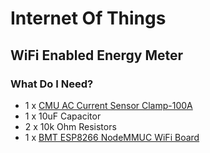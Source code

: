 # Internet Of Things

## WiFi Enabled Energy Meter

### What Do I Need?

* 1 x [CMU AC Current Sensor Clamp-100A](https://www.communica.co.za/products/cmu-ac-current-sensor-clamp-100a)
* 1 x 10uF Capacitor
* 2 x 10k Ohm Resistors
* 1 x [BMT ESP8266 NodeMMUC WiFi Board](https://www.communica.co.za/products/bmt-esp8266-nodemcu-wifi-board)